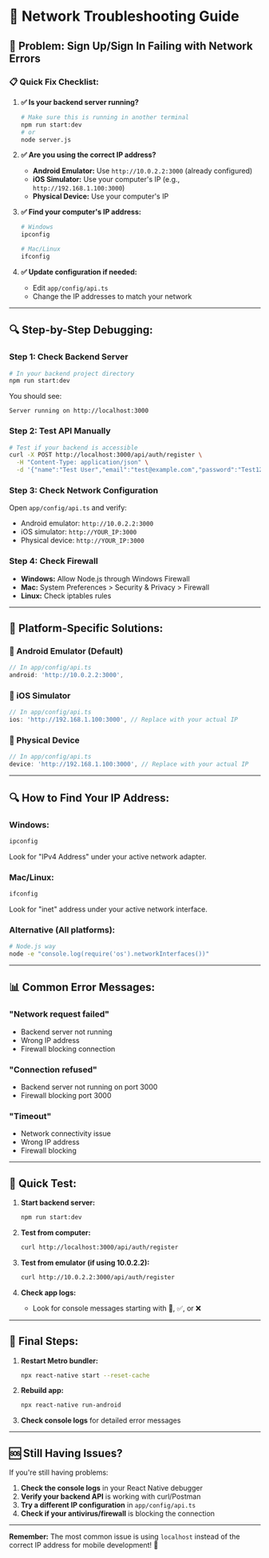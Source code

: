 # 🔧 Network Troubleshooting Guide

## 🚨 **Problem:** Sign Up/Sign In Failing with Network Errors

### 📋 **Quick Fix Checklist:**

1. **✅ Is your backend server running?**
   ```bash
   # Make sure this is running in another terminal
   npm run start:dev
   # or
   node server.js
   ```

2. **✅ Are you using the correct IP address?**
   - **Android Emulator:** Use `http://10.0.2.2:3000` (already configured)
   - **iOS Simulator:** Use your computer's IP (e.g., `http://192.168.1.100:3000`)
   - **Physical Device:** Use your computer's IP

3. **✅ Find your computer's IP address:**
   ```bash
   # Windows
   ipconfig
   
   # Mac/Linux
   ifconfig
   ```

4. **✅ Update configuration if needed:**
   - Edit `app/config/api.ts`
   - Change the IP addresses to match your network

---

## 🔍 **Step-by-Step Debugging:**

### **Step 1: Check Backend Server**
```bash
# In your backend project directory
npm run start:dev
```
You should see:
```
Server running on http://localhost:3000
```

### **Step 2: Test API Manually**
```bash
# Test if your backend is accessible
curl -X POST http://localhost:3000/api/auth/register \
  -H "Content-Type: application/json" \
  -d '{"name":"Test User","email":"test@example.com","password":"Test123!","role":"individual"}'
```

### **Step 3: Check Network Configuration**
Open `app/config/api.ts` and verify:
- Android emulator: `http://10.0.2.2:3000`
- iOS simulator: `http://YOUR_IP:3000`
- Physical device: `http://YOUR_IP:3000`

### **Step 4: Check Firewall**
- **Windows:** Allow Node.js through Windows Firewall
- **Mac:** System Preferences > Security & Privacy > Firewall
- **Linux:** Check iptables rules

---

## 🎯 **Platform-Specific Solutions:**

### **🤖 Android Emulator (Default)**
```javascript
// In app/config/api.ts
android: 'http://10.0.2.2:3000',
```

### **📱 iOS Simulator**
```javascript
// In app/config/api.ts
ios: 'http://192.168.1.100:3000', // Replace with your actual IP
```

### **📱 Physical Device**
```javascript
// In app/config/api.ts
device: 'http://192.168.1.100:3000', // Replace with your actual IP
```

---

## 🔍 **How to Find Your IP Address:**

### **Windows:**
```bash
ipconfig
```
Look for "IPv4 Address" under your active network adapter.

### **Mac/Linux:**
```bash
ifconfig
```
Look for "inet" address under your active network interface.

### **Alternative (All platforms):**
```bash
# Node.js way
node -e "console.log(require('os').networkInterfaces())"
```

---

## 📊 **Common Error Messages:**

### **"Network request failed"**
- Backend server not running
- Wrong IP address
- Firewall blocking connection

### **"Connection refused"**
- Backend server not running on port 3000
- Firewall blocking port 3000

### **"Timeout"**
- Network connectivity issue
- Wrong IP address
- Firewall blocking

---

## 🚀 **Quick Test:**

1. **Start backend server:**
   ```bash
   npm run start:dev
   ```

2. **Test from computer:**
   ```bash
   curl http://localhost:3000/api/auth/register
   ```

3. **Test from emulator (if using 10.0.2.2):**
   ```bash
   curl http://10.0.2.2:3000/api/auth/register
   ```

4. **Check app logs:**
   - Look for console messages starting with 📡, ✅, or ❌

---

## 🎯 **Final Steps:**

1. **Restart Metro bundler:**
   ```bash
   npx react-native start --reset-cache
   ```

2. **Rebuild app:**
   ```bash
   npx react-native run-android
   ```

3. **Check console logs** for detailed error messages

---

## 🆘 **Still Having Issues?**

If you're still having problems:

1. **Check the console logs** in your React Native debugger
2. **Verify your backend API** is working with curl/Postman
3. **Try a different IP configuration** in `app/config/api.ts`
4. **Check if your antivirus/firewall** is blocking the connection

---

**Remember:** The most common issue is using `localhost` instead of the correct IP address for mobile development! 🎯 